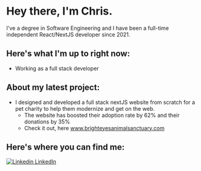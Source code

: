# Hey there, I'm Chris.

I've a degree in Software Engineering and I have been a full-time independent React/NextJS developer since 2021. 

## Here's what I'm up to right now:
- Working as a full stack developer

## About my latest project:
- I designed and developed a full stack nextJS website from scratch for a pet charity to help them modernize and get on the web.
  - The website has boosted their adoption rate by 62% and their donations by 35%
  - Check it out, here www.brighteyesanimalsanctuary.com

## Here's where you can find me:
[![Linkedin](https://i.stack.imgur.com/gVE0j.png) LinkedIn](https://www.linkedin.com/in/chris-walker-96070674/)
